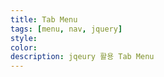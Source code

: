 ```yaml
---
title: Tab Menu
tags: [menu, nav, jquery]
style: 
color: 
description: jqeury 활용 Tab Menu
---
```


<script async src="//jsfiddle.net/lsung506/e0kma6pr/6/embed/js,html,css,result/dark/"></script>